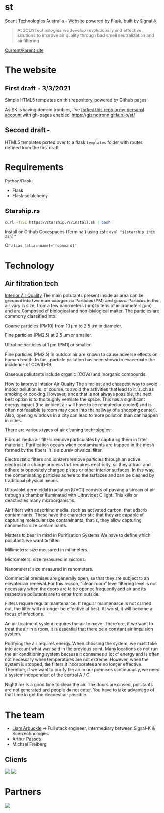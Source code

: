 # st
Scent Technologies Australia - Website powered by Flask, built by [Signal-k](https://github.com/signal-k)

> At SCENTechnologies we develop revolutionary and effective solutions to improve air quality through bad smell neutralization and air filtering

[Current/Parent site](https://scentechnologies.com)

# The website
## First draft - 3/3/2021
Simple HTML5 templates on this repository, powered by Github pages

As SK is having domain troubles, I've [forked this repo to my personal account](https://github.com/gizmotronn/st) with gh-pages enabled: https://gizmotronn.github.io/st/

## Second draft -
HTML5 templates ported over to a flask `templates` folder with routes defined from the first draft

# Requirements
Python/Flask:
* Flask
* Flask-sqlalchemy

## Starship.rs
```bash
curl -fsSL https://starship.rs/install.sh | bash
```

Install on Github Codespaces (Terminal) using zsh:
`eval "$(starship init zsh)"`

Or
`alias [alias-name]='[command]'`

# Technology
## Air filtration tech
[Interior Air Quality](https://www.scentechnologies.com/en/filtering-technology)
The main pollutants present inside an area can be grouped into two main categories: Particles (PM) and gases. Particles in the air vary in size, from a few nanometers (nm) to tens of micrometers (μm) and are Composed of biological and non-biological matter. The particles are commonly classified into:  

Coarse particles (PM10) from 10 µm to 2.5 µm in diameter.  

Fine particles (PM2.5) at 2.5 μm or smaller.  

Ultrafine particles at 1 μm (PM1) or smaller.  

Fine particles (PM2.5) in outdoor air are known to cause adverse effects on human health. In fact, particle pollution has been shown to exacerbate the incidence of COVID-19.  

Gaseous pollutants include organic (COVs) and inorganic compounds.

 How to Improve Interior Air Quality
The simplest and cheapest way to avoid indoor pollution is, of course, to avoid the activities that lead to it, such as smoking or cooking. However, since that is not always possible, the next best option is to thoroughly ventilate the space. This has a significant energy impact (the ambient air will have to be reheated or cooled) and is often not feasible (a room may open into the hallway of a shopping center). Also, opening windows in a city can lead to more pollution than can happen in cities.  

There are various types of air cleaning technologies:  

Fibrous media air filters remove particulates by capturing them in filter materials. Purification occurs when contaminants are trapped in the mesh formed by the fibers. It is a purely physical filter.  

Electrostatic filters and ionizers remove particles through an active electrostatic charge process that requires electricity, so they attract and adhere to oppositely charged plates or other interior surfaces. In this way, the contaminating particles adhere to the surfaces and can be cleaned by traditional physical means.  

Ultraviolet germicidal irradiation (UVGI) consists of passing a stream of air through a chamber illuminated with Ultraviolet C light. This kills or deactivates many microorganisms.  

Air filters with adsorbing media, such as activated carbon, that adsorb contaminants. These have the characteristic that they are capable of capturing molecular size contaminants, that is, they allow capturing nanometric size contaminants.

 Matters to bear in mind in Purification Systems
We have to define which pollutants we want to filter:  

Millimeters: size measured in millimeters.  

Micrometers: size measured in microns.  

Nanometers: size measured in nanometers.  

Commercial premises are generally open, so that they are subject to an elevated air renewal. For this reason, “clean room” level filtering level is not necessary when the doors are to be opened frequently and air and its respective pollutants are to enter from outside.  

Filters require regular maintenance. If regular maintenance is not carried out, the filter will no longer be effective at best. At worst, it will become a focus of infections.  

An air treatment system requires the air to move. Therefore, if we want to treat the air in a room, it is essential that there be a constant air impulsion system. 

Purifying the air requires energy. When choosing the system, we must take into account what was said in the previous point. Many locations do not run the air conditioning system because it consumes a lot of energy and is often not necessary when temperatures are not extreme. However, when the system is stopped, the filters it incorporates are no longer effective. Therefore, if we want to purify the air in our premises continuously, we need a system independent of the central A / C.  

Nighttime is a good time to clean the air. The doors are closed, pollutants are not generated and people do not enter. You have to take advantage of that time to get the cleanest air possible.

# The team
* [Liam Arbuckle](https://github.com/gizmotronn) -> Full stack engineer, intermediary between Signal-K & Scentechnologies
* [Arthur Passos](https://github.com/artpassos)
* Michael Freiberg

## Clients
![](https://images.squarespace-cdn.com/content/v1/5af3f74c0dbda322668acf5c/1587026543350-WOFWUTII3AXRIC3A2P4E/ke17ZwdGBToddI8pDm48kJ0TUPdf7D7Km0VhkKPOq49Zw-zPPgdn4jUwVcJE1ZvWQUxwkmyExglNqGp0IvTJZUJFbgE-7XRK3dMEBRBhUpwj8ecTk2SIIZEBOvFvFLJg6fkw0l9O7J4IppL8Pk0jATr98jOWikYwwkVfTXZldI4/Fc_barcelona.png?format=750w)
![](https://images.squarespace-cdn.com/content/v1/5af3f74c0dbda322668acf5c/1587026542099-6PWPTBIBJWVTBKNCSAZ9/ke17ZwdGBToddI8pDm48kP06O0_IHyRXSOOiqwgWaApZw-zPPgdn4jUwVcJE1ZvWEtT5uBSRWt4vQZAgTJucoTqqXjS3CfNDSuuf31e0tVEsL0EX72Q6S7TgfQYQBQpkz5xM6Qt8VXd_xJGg_ziCFib8BodarTVrzIWCp72ioWw/Bayer-logo-A90BE019B5-seeklogo.com.png?format=500w)

# Partners
![](https://images.squarespace-cdn.com/content/v1/5af3f74c0dbda322668acf5c/1587026870056-HTC43QACUF2Q2WT4NZKN/ke17ZwdGBToddI8pDm48kIZxdmHpC8ptdi80yobOaFlZw-zPPgdn4jUwVcJE1ZvWEtT5uBSRWt4vQZAgTJucoTqqXjS3CfNDSuuf31e0tVHB_yIbC2APymVxx8vuCQXAGh7gA8Tmwdt62JWE3R23H91lH3P2bFZvTItROhWrBJ0/Captura.PNG?format=750w)
